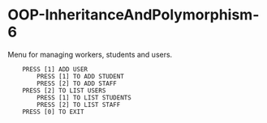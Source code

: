 # OOP-InheritanceAndPolymorphism-6
Menu for managing workers, students and users.

        PRESS [1] ADD USER
            PRESS [1] TO ADD STUDENT
            PRESS [2] TO ADD STAFF
        PRESS [2] TO LIST USERS
            PRESS [1] TO LIST STUDENTS
            PRESS [2] TO LIST STAFF
        PRESS [0] TO EXIT
        
